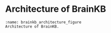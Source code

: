 # Architecture of BrainKB



```{figure} brainkb-arch.png
:name: brainkb_architecture_figure
Architecture of BrainKB.
```